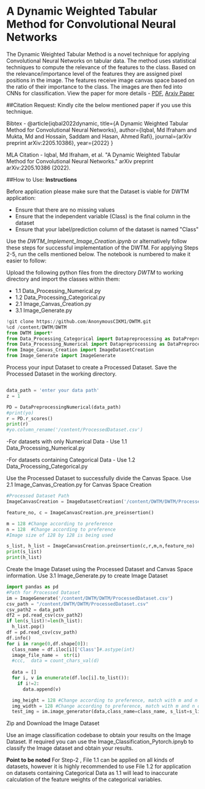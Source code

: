 # A Dynamic Weighted Tabular Method for Convolutional Neural Networks
The Dynamic Weighted Tabular Method is a novel technique for applying Convolutional Neural Networks on tabular data. The method uses statistical techniques to compute the relevance of the features to the class. Based on the relevance/importance level of the features they are assigned pixel positions in the image. The features receive image canvas space based on the ratio of their importance to the class. The images are then fed into CNNs for classification. View the paper for more details - [PDF](https://arxiv.org/pdf/2205.10386.pdf), [Arxiv Paper](https://arxiv.org/abs/2205.10386)

##Citation Request: Kindly cite the below mentioned paper if you use this technique.

Bibtex - @article{iqbal2022dynamic,
  title={A Dynamic Weighted Tabular Method for Convolutional Neural Networks},
  author={Iqbal, Md Ifraham and Mukta, Md and Hossain, Saddam and Hasan, Ahmed Rafi},
  journal={arXiv preprint arXiv:2205.10386},
  year={2022}
}

MLA Citation - Iqbal, Md Ifraham, et al. "A Dynamic Weighted Tabular Method for Convolutional Neural Networks." arXiv preprint arXiv:2205.10386 (2022).

##How to Use:
**Instructions**

Before application please make sure that the Dataset is viable for DWTM application:
- Ensure that there are no missing values
- Ensure that the independent variable (Class) is the final column in the dataset
- Ensure that your label/prediction column of the dataset is named "Class"


Use the *DWTM_Implement_Image_Creation.ipynb* or alternatively follow these steps for successful implementation of the DWTM. For applying Steps 2-5, run the cells mentioned below. The notebook is numbered to make it easier to follow:

Upload the following python files from the directory *DWTM* to working directory and import the classes within them:

- 1.1 Data_Processing_Numerical.py
- 1.2 Data_Processing_Categorical.py
- 2.1 Image_Canvas_Creation.py
- 3.1 Image_Generate.py

```python
!git clone https://github.com/AnonymousCIKM1/DWTM.git
%cd /content/DWTM/DWTM
from DWTM import*
from Data_Processing_Categorical import Datapreprocessing as DataPreprocessingCategorical
from Data_Processing_Numerical import Datapreprocessing as DataPreprocessingNumerical
from Image_Canvas_Creation import ImageDatasetCreation 
from Image_Generate import ImageGenerate
```

Process your input Dataset to create a Processed Dataset. Save the Processed Dataset in the working directory.

```python

data_path = 'enter your data path'
z = 1

PD = DataPreprocessingNumerical(data_path)
#print(yo)
r = PD.r_scores()
print(r)
#yo.column_rename('/content/ProcessedDataset.csv')
```

-For datasets with only Numerical Data - Use 1.1 Data_Processing_Numerical.py

-For datasets containing Categorical Data - Use 1.2 Data_Processing_Categorical.py



Use the Processed Dataset to successfully divide the Canvas Space. Use 2.1 Image_Canvas_Creation.py for Canvas Space Creation
```python
#Processed Dataset Path
ImageCanvasCreation = ImageDatasetCreation('/content/DWTM/DWTM/ProcessedDataset.csv') 

feature_no, c = ImageCanvasCreation.pre_preinsertion()

m = 128 #Change according to preference
n = 128  #Change according to preference
#Image size of 128 by 128 is being used

s_list, h_list = ImageCanvasCreation.preinsertion(c,r,m,n,feature_no)
print(s_list)
print(h_list)
```

Create the Image Dataset using the Processed Dataset and Canvas Space information. Use 3.1 Image_Generate.py to create Image Dataset
```python
import pandas as pd
#Path for Processed Dataset
im = ImageGenerate('/content/DWTM/DWTM/ProcessedDataset.csv')
csv_path = "/content/DWTM/DWTM/ProcessedDataset.csv"
csv_path2 = data_path
df2 = pd.read_csv(csv_path2)
if len(s_list)!=len(h_list):
  h_list.pop()
df = pd.read_csv(csv_path)
df.info()
for i in range(0,df.shape[0]):
  class_name = df.iloc[i]['Class']#.astype(int) 
  image_file_name =  str(i)
  #ccc,  data = count_chars_val(d)
  
  data = []
  for i, v in enumerate(df.loc[i].to_list()):
    if i!=2:
      data.append(v)

  img_height = 128 #Change according to preference, match with m and n of Part 3
  img_width = 128 #Change according to preference, match with m and n of Part 3
  test_img = im.image_generator(data,class_name=class_name, s_list=s_list, h_list=h_list, img_height=128, img_width=128, image_file_name=image_file_name)
```

Zip and Download the Image Dataset

Use an image classification codebase to obtain your results on the Image Dataset. If required you can use the Image_Classification_Pytorch.ipnyb to classify the Image dataset and obtain your results.

**Point to be noted**
For Step-2 , File 1.1 can be applied on all kinds of datasets, however it is highly recommended to use File 1.2 for application on datasets containing Categorical Data as 1.1 will lead to inaccurate calculation of the feature weights of the categorical variables.

